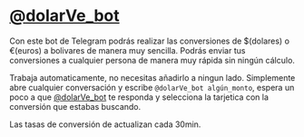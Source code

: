 # [@dolarVe_bot](https://telegram.me/dolarVe_bot)
Con este bot de Telegram podrás realizar las conversiones de $(dolares) o €(euros) a bolivares de manera muy sencilla. Podrás enviar tus conversiones a cualquier persona de manera muy rápida sin ningún cálculo.

Trabaja automaticamente, no necesitas añadirlo a ningun lado. Simplemente abre cualquier conversación y escribe `@dolarVe_bot algún_monto`, espera un poco a que [@dolarVe_bot](https://telegram.me/dolarVe_bot) te responda y selecciona la tarjetica con la conversión que estabas buscando.

Las tasas de conversión de actualizan cada 30min.
